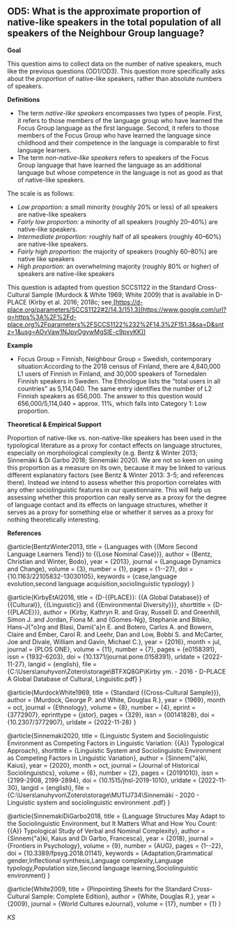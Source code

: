 
## OD5: What is the approximate proportion of native-like speakers in the total population of all speakers of the Neighbour Group language?



**Goal**

This question aims to collect data on the number of native speakers, much like the previous questions (OD1/OD3). This question more specifically asks about the *proportion* of native-like speakers, rather than absolute numbers of speakers.



**Definitions**

- The term *native-like* *speakers* encompasses two types of people. First, it refers to those members of the language group who have learned the Focus Group language as the first language. Second, it refers to those members of the Focus Group who have learned the language since childhood and their competence in the language is comparable to first language learners.
- The term *non-native-like speakers* refers to speakers of the Focus Group language that have learned the language as an additional language but whose competence in the language is not as good as that of native-like speakers.




The scale is as follows:

- *Low proportion:* a small minority (roughly 20% or less) of all speakers are native-like speakers
- *Fairly low proportion:* a minority of all speakers (roughly 20–40%) are native-like speakers.
- *Intermediate proportion:* roughly half of all speakers (roughly 40–60%) are native-like speakers.
- *Fairly high proportion:* the majority of speakers (roughly 60–80%) are native like speakers
- *High proportion:* an overwhelming majority (roughly 80% or higher) of speakers are native-like speakers




This question is adapted from question SCCS1122 in the Standard Cross-Cultural Sample (Murdock & White 1969; White 2009) that is available in D-PLACE (Kirby et al. 2016; 2018c; see[ ](https://www.google.com/url?q=https%3A%2F%2Fd-place.org%2Fparameters%2FSCCS1122%232%2F14.3%2F151.3&sa=D&sntz=1&usg=AOvVaw1NJpvOgywMgSIE-c9pxyKK)[https://d-place.org/parameters/SCCS1122#2/14.3/151.3](https://www.google.com/url?q=https%3A%2F%2Fd-place.org%2Fparameters%2FSCCS1122%232%2F14.3%2F151.3&sa=D&sntz=1&usg=AOvVaw1NJpvOgywMgSIE-c9pxyKK))



**Example**

- Focus Group = Finnish, Neighbour Group = Swedish, contemporary situation:According to the 2018 census of Finland, there are 4,840,000 L1 users of Finnish in Finland, and 30,000 speakers of Tornedalen Finnish speakers in Sweden. The Ethnologue lists the "total users in all countries" as 5,114,040. The same entry identifies the number of L2 Finnish speakers as 656,000. The answer to this question would 656,000/5,114,040 = approx. 11%, which falls into Category 1: Low proportion.




**Theoretical & Empirical Support**

Proportion of native-like vs. non-native-like speakers has been used in the typological literature as a proxy for contact effects on language structures, especially on morphological complexity (e.g. Bentz & Winter 2013; Sinnemäki & Di Garbo 2018; Sinnemäki 2020). We are not so keen on using this proportion as a measure on its own, because it may be linked to various different explanatory factors (see Bentz & Winter 2013: 3-5; and references there). Instead we intend to assess whether this proportion correlates with any other sociolinguistic features in our questionnaire. This will help us assessing whether this proportion can really serve as a proxy for the degree of language contact and its effects on language structures, whether it serves as a proxy for something else or whether it serves as a proxy for nothing theoretically interesting.


**References**

@article{BentzWinter2013,
  title = {Languages with {{More Second Language Learners Tend}} to {{Lose Nominal Case}}},
  author = {Bentz, Christian and Winter, Bodo},
  year = {2013},
  journal = {Language Dynamics and Change},
  volume = {3},
  number = {1},
  pages = {1--27},
  doi = {10.1163/22105832-13030105},
  keywords = {case,language evolution,second language acquisition,sociolinguistic typology}
}

@article{KirbyEtAl2016,
  title = {D-{{PLACE}}: {{A Global Database}} of {{Cultural}}, {{Linguistic}} and {{Environmental Diversity}}},
  shorttitle = {D-{{PLACE}}},
  author = {Kirby, Kathryn R. and Gray, Russell D. and Greenhill, Simon J. and Jordan, Fiona M. and {Gomes-Ng}, Stephanie and Bibiko, Hans-J{\"o}rg and Blasi, Dami{\'a}n E. and Botero, Carlos A. and Bowern, Claire and Ember, Carol R. and Leehr, Dan and Low, Bobbi S. and McCarter, Joe and Divale, William and Gavin, Michael C.},
  year = {2016},
  month = jul,
  journal = {PLOS ONE},
  volume = {11},
  number = {7},
  pages = {e0158391},
  issn = {1932-6203},
  doi = {10.1371/journal.pone.0158391},
  urldate = {2022-11-27},
  langid = {english},
  file = {C:\Users\anuhyvon\Zotero\storage\BTFXQ8GP\Kirby ym. - 2016 - D-PLACE A Global Database of Cultural, Linguistic.pdf}
}

@article{MurdockWhite1969,
  title = {Standard {{Cross-Cultural Sample}}},
  author = {Murdock, George P. and White, Douglas R.},
  year = {1969},
  month = oct,
  journal = {Ethnology},
  volume = {8},
  number = {4},
  eprint = {3772907},
  eprinttype = {jstor},
  pages = {329},
  issn = {00141828},
  doi = {10.2307/3772907},
  urldate = {2022-11-28}
}

@article{Sinnemaki2020,
  title = {Linguistic System and Sociolinguistic Environment as Competing Factors in Linguistic Variation: {{A}} Typological Approach},
  shorttitle = {Linguistic System and Sociolinguistic Environment as Competing Factors in Linguistic Variation},
  author = {Sinnem{\"a}ki, Kaius},
  year = {2020},
  month = oct,
  journal = {Journal of Historical Sociolinguistics},
  volume = {6},
  number = {2},
  pages = {20191010},
  issn = {2199-2908, 2199-2894},
  doi = {10.1515/jhsl-2019-1010},
  urldate = {2022-11-30},
  langid = {english},
  file = {C:\Users\anuhyvon\Zotero\storage\MUTIJ734\Sinnemäki - 2020 - Linguistic system and sociolinguistic environment .pdf}
}

@article{SinnemakiDiGarbo2018,
  title = {Language Structures May Adapt to the Sociolinguistic Environment, but It Matters What and How You Count: {{A}} Typological Study of Verbal and Nominal Complexity},
  author = {Sinnem{\"a}ki, Kaius and Di Garbo, Francesca},
  year = {2018},
  journal = {Frontiers in Psychology},
  volume = {9},
  number = {AUG},
  pages = {1--22},
  doi = {10.3389/fpsyg.2018.01141},
  keywords = {Adaptation,Grammatical gender,Inflectional synthesis,Language complexity,Language typology,Population size,Second language learning,Sociolinguistic environment}
}

@article{White2009,
  title = {Pinpointing Sheets for the Standard Cross-Cultural Sample: Complete Edition},
  author = {White, Douglas R.},
  year = {2009},
  journal = {World Cultures eJournal},
  volume = {17},
  number = {1}
}


*KS*
